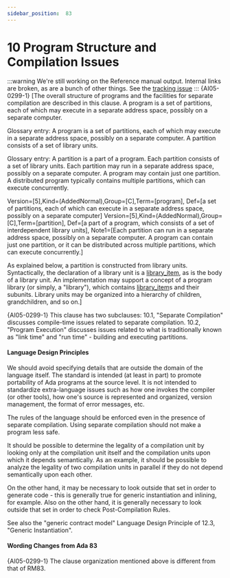 ```yaml
---
sidebar_position:  83
---
```


# 10 Program Structure and Compilation Issues

:::warning
We're still working on the Reference manual output.  Internal links are broken,
as are a bunch of other things.
See the [tracking issue](https://github.com/ada-lang-io/ada-lang-io/issues/20)
:::
{AI05-0299-1} [The overall structure of programs and the facilities for separate compilation are described in this clause. A program is a set of partitions, each of which may execute in a separate address space, possibly on a separate computer. 

Glossary entry: A program is a set of partitions, each of which may execute in a separate address space, possibly on a separate computer. A partition consists of a set of library units.

Glossary entry: A partition is a part of a program. Each partition consists of a set of library units. Each partition may run in a separate address space, possibly on a separate computer. A program may contain just one partition. A distributed program typically contains multiple partitions, which can execute concurrently.

Version=[5],Kind=(AddedNormal),Group=[C],Term=[program], Def=[a set of partitions, each of which can execute in a separate address space, possibly on a separate computer] Version=[5],Kind=(AddedNormal),Group=[C],Term=[partition], Def=[a part of a program, which consists of a set of interdependent library units], Note1=[Each partition can run in a separate address space, possibly on a separate computer. A program can contain just one partition, or it can be distributed across multiple partitions, which can execute concurrently.]

As explained below, a partition is constructed from library units. Syntactically, the declaration of a library unit is a [library_item](./AA-10.1#S0287), as is the body of a library unit. An implementation may support a concept of a program library (or simply, a "library"), which contains [library_item](./AA-10.1#S0287)s and their subunits. Library units may be organized into a hierarchy of children, grandchildren, and so on.]

{AI05-0299-1} This clause has two subclauses: 10.1, "Separate Compilation" discusses compile-time issues related to separate compilation. 10.2, "Program Execution" discusses issues related to what is traditionally known as "link time" and "run time" - building and executing partitions.


#### Language Design Principles

We should avoid specifying details that are outside the domain of the language itself. The standard is intended (at least in part) to promote portability of Ada programs at the source level. It is not intended to standardize extra-language issues such as how one invokes the compiler (or other tools), how one's source is represented and organized, version management, the format of error messages, etc.

The rules of the language should be enforced even in the presence of separate compilation. Using separate compilation should not make a program less safe.

It should be possible to determine the legality of a compilation unit by looking only at the compilation unit itself and the compilation units upon which it depends semantically. As an example, it should be possible to analyze the legality of two compilation units in parallel if they do not depend semantically upon each other.

On the other hand, it may be necessary to look outside that set in order to generate code - this is generally true for generic instantiation and inlining, for example. Also on the other hand, it is generally necessary to look outside that set in order to check Post-Compilation Rules.

See also the "generic contract model" Language Design Principle of 12.3, "Generic Instantiation". 


#### Wording Changes from Ada 83

{AI05-0299-1} The clause organization mentioned above is different from that of RM83. 

